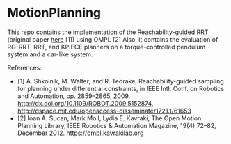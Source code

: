 # MotionPlanning

This repo contains the implementation of the Reachability-guided RRT (original paper [here](http://groups.csail.mit.edu/robotics-center/public_papers/Shkolnik09a.pdf) [1]) using OMPL [2]
Also, it contains the evaluation of RG-RRT, RRT, and KPIECE planners on a torque-controlled pendulum system and a car-like system.

References:
- [1] A. Shkolnik, M. Walter, and R. Tedrake, Reachability-guided sampling for planning under differential constraints, in IEEE Intl. Conf. on Robotics and Automation, pp. 2859–2865, 2009. http://dx.doi.org/10.1109/ROBOT.2009.5152874, http://dspace.mit.edu/openaccess-disseminate/1721.1/61653
- [2] Ioan A. Șucan, Mark Moll, Lydia E. Kavraki, The Open Motion Planning Library, IEEE Robotics & Automation Magazine, 19(4):72–82, December 2012. https://ompl.kavrakilab.org

